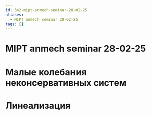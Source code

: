 ```yaml
---
id: 342-mipt-anmech-seminar-28-02-25
aliases:
  - MIPT anmech seminar 28-02-25
tags: []
---
```


# MIPT anmech seminar 28-02-25
# Малые колебания неконсервативных систем
# Линеализация
